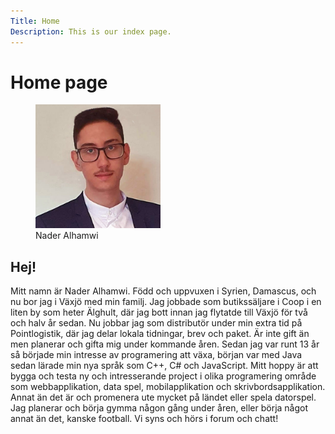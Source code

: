 ```yaml
---
Title: Home
Description: This is our index page.
---
```


Home page
==========================


<figure>
    <img src="assets/img/naderAlhamwi.jpg" width="200"class="me" alt="Bild på mig">
    <figcaption>Nader Alhamwi</figcaption>
</figure>

<article>
    <h2>Hej!</h2>
    <p>
        Mitt namn är Nader Alhamwi. Född och uppvuxen i Syrien, Damascus, och nu bor jag i Växjö med min familj. 
        Jag jobbade som butikssäljare i Coop i en liten by som heter Älghult, där jag bott innan jag flytatde till Växjö för två och halv år sedan. Nu jobbar jag som distributör under min extra tid på Pointlogistik, där jag delar lokala tidningar, brev och paket. Är inte gift än men planerar och gifta mig under kommande åren.
        Sedan jag var runt 13 år så började min intresse av programering att växa, 
        början var med Java sedan lärade min nya språk som C++, C# och JavaScript.
        Mitt hoppy är att bygga och testa ny och intresserande project i olika programering område som webbapplikation, data spel, mobilapplikation och skrivbordsapplikation. 
        Annat än det är och promenera ute mycket på ländet eller spela datorspel. 
        Jag planerar och börja gymma någon gång under åren, eller börja något annat än det, kanske football.
        Vi syns och hörs i forum och chatt!
    </p>
</article>